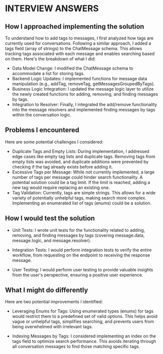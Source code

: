 # INTERVIEW ANSWERS
## How I approached implementing the solution
To understand how to add tags to messages, I first analyzed how tags are currently used for conversations. Following a similar approach, I added a tags field (array of strings) to the ChatMessage schema. This allows tracking tags associated with each message and enables searching based on them. Here's the breakdown of what I did:

- Data Model Change: I modified the ChatMessage schema to accommodate a list for storing tags.
- Backend Logic Updates: I implemented functions for message data manipulation (e.g., addTag, removeTag, getMessagesGroupedByTags).
- Business Logic Integration: I updated the message logic layer to utilize the newly created functions for adding, removing, and finding messages by tags.
- Integration to Resolver: Finally, I integrated the add/remove functionality into the message resolvers and implemented finding messages by tags within the conversation logic.

## Problems I encountered
Here are some potential challenges I considered:

- Duplicate Tags and Empty Lists: During implementation, I addressed edge cases like empty tag lists and duplicate tags. Removing tags from empty lists was avoided, and duplicate additions were prevented by checking if the tag already exists before adding it.
- Excessive Tags per Message: While not currently implemented, a large number of tags per message could hinder search functionality. A potential solution could be a tag limit. If the limit is reached, adding a new tag would require replacing an existing one.
- Tag Validation: Currently, tags are simple strings. This allows for a wide variety of potentially unhelpful tags, making search more complex. Implementing an enumerated list of tags (enums) could be a solution.

## How I would test the solution

- Unit Tests: I wrote unit tests for the functionality related to adding, removing, and finding messages by tags (covering message.data, message.logic, and message.resolver).

- Integration Tests: I would perform integration tests to verify the entire workflow, from requesting on the endpoint to receiving the response message.

- User Testing: I would perform user testing to provide valuable insights from the user's perspective, ensuring a positive user experience.

## What I might do differently
Here are two potential improvements I identified:

- Leveraging Enums for Tags: Using enumerated types (enums) for tags would restrict them to a predefined set of valid options. This helps avoid vague or unhelpful tags, simplifies searching, and prevents users from being overwhelmed with irrelevant tags.

- Indexing Messages by Tags: I considered implementing an index on the tags field to optimize search performance. This avoids iterating through all conversation messages to find those matching specific tags.